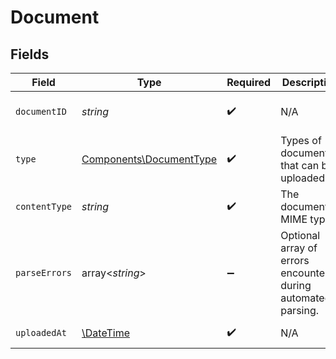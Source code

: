 # Document


## Fields

| Field                                                              | Type                                                               | Required                                                           | Description                                                        | Example                                                            |
| ------------------------------------------------------------------ | ------------------------------------------------------------------ | ------------------------------------------------------------------ | ------------------------------------------------------------------ | ------------------------------------------------------------------ |
| `documentID`                                                       | *string*                                                           | :heavy_check_mark:                                                 | N/A                                                                | e07e83e8-9429-4e99-ac99-c941f719eb39                               |
| `type`                                                             | [Components\DocumentType](../../Models/Components/DocumentType.md) | :heavy_check_mark:                                                 | Types of documents that can be uploaded.                           | bankStatement                                                      |
| `contentType`                                                      | *string*                                                           | :heavy_check_mark:                                                 | The document's MIME type.                                          | application/pdf                                                    |
| `parseErrors`                                                      | array<*string*>                                                    | :heavy_minus_sign:                                                 | Optional array of errors encountered during automated parsing.     |                                                                    |
| `uploadedAt`                                                       | [\DateTime](https://www.php.net/manual/en/class.datetime.php)      | :heavy_check_mark:                                                 | N/A                                                                | 2024-05-06T12:20:38.184Z                                           |